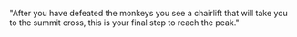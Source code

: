 "After you have defeated the monkeys you see a chairlift that will take you to the summit cross, this is your final step to reach the peak."
